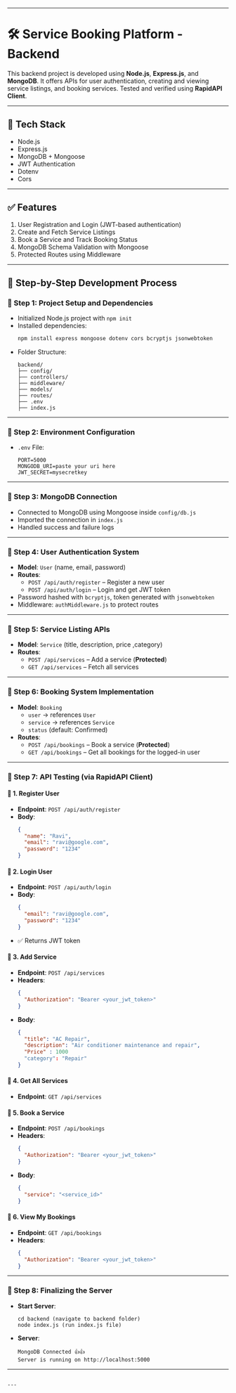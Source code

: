 
---

# 🛠️ Service Booking Platform - Backend

This backend project is developed using **Node.js**, **Express.js**, and **MongoDB**. It offers APIs for user authentication, creating and viewing service listings, and booking services. Tested and verified using **RapidAPI Client**.

---

## 🚀 Tech Stack

- Node.js  
- Express.js  
- MongoDB + Mongoose  
- JWT Authentication  
- Dotenv  
- Cors  

---

## ✅ Features

1. User Registration and Login (JWT-based authentication)  
2. Create and Fetch Service Listings  
3. Book a Service and Track Booking Status  
4. MongoDB Schema Validation with Mongoose  
5. Protected Routes using Middleware  

---

## 🧠 Step-by-Step Development Process

### 🔹 Step 1: Project Setup and Dependencies

- Initialized Node.js project with `npm init`  
- Installed dependencies:  
  ```bash
  npm install express mongoose dotenv cors bcryptjs jsonwebtoken
  ```
- Folder Structure:
  ```
  backend/
  ├── config/
  ├── controllers/
  ├── middleware/
  ├── models/
  ├── routes/
  ├── .env
  ├── index.js
  ```

---

### 🔹 Step 2: Environment Configuration

- `.env` File:
  ```
  PORT=5000
  MONGODB_URI=paste your uri here
  JWT_SECRET=mysecretkey
  ```

---

### 🔹 Step 3: MongoDB Connection

- Connected to MongoDB using Mongoose inside `config/db.js`  
- Imported the connection in `index.js`  
- Handled success and failure logs

---

### 🔹 Step 4: User Authentication System

- **Model**: `User` (name, email, password)
- **Routes**:
  - `POST /api/auth/register` – Register a new user  
  - `POST /api/auth/login` – Login and get JWT token  
- Password hashed with `bcryptjs`, token generated with `jsonwebtoken`  
- Middleware: `authMiddleware.js` to protect routes

---

### 🔹 Step 5: Service Listing APIs

- **Model**: `Service` (title, description, price ,category)
- **Routes**:
  - `POST /api/services` – Add a service (**Protected**)  
  - `GET /api/services` – Fetch all services  

---

### 🔹 Step 6: Booking System Implementation

- **Model**: `Booking`
  - `user` → references `User`
  - `service` → references `Service`
  - `status` (default: Confirmed)
- **Routes**:
  - `POST /api/bookings` – Book a service (**Protected**)  
  - `GET /api/bookings` – Get all bookings for the logged-in user

---

### 🔹 Step 7: API Testing (via RapidAPI Client)

#### 📍 1. Register User

- **Endpoint**: `POST /api/auth/register`
- **Body**:
  ```json
  {
    "name": "Ravi",
    "email": "ravi@google.com",
    "password": "1234"
  }
  ```

#### 📍 2. Login User

- **Endpoint**: `POST /api/auth/login`
- **Body**:
  ```json
  {
    "email": "ravi@google.com",
    "password": "1234"
  }
  ```
- ✅ Returns JWT token

#### 📍 3. Add Service

- **Endpoint**: `POST /api/services`
- **Headers**:
  ```json
  {
    "Authorization": "Bearer <your_jwt_token>"
  }
  ```
- **Body**:
  ```json
  {
    "title": "AC Repair",
    "description": "Air conditioner maintenance and repair",
    "Price" : 1000
    "category": "Repair"
  }
  ```

#### 📍 4. Get All Services

- **Endpoint**: `GET /api/services`


#### 📍 5. Book a Service

- **Endpoint**: `POST /api/bookings`
- **Headers**:
  ```json
  {
    "Authorization": "Bearer <your_jwt_token>"
  }
  ```
- **Body**:
  ```json
  {
    "service": "<service_id>"
  }
  ```

#### 📍 6. View My Bookings

- **Endpoint**: `GET /api/bookings`
- **Headers**:
  ```json
  {
    "Authorization": "Bearer <your_jwt_token>"
  }
  ```

---

### 🔹 Step 8: Finalizing the Server

- **Start Server**:
  ```
  cd backend (navigate to backend folder)
  node index.js (run index.js file)
  ```

- **Server**:
  ```
  MongoDB Connected 👍👍  
  Server is running on http://localhost:5000
  ```

---

```

---
